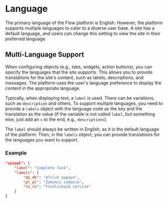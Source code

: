 # Language

The primary language of the Flow platform is English. However, the platform supports multiple languages to cater to a diverse user base. A site has a default language, and users can change this setting to view the site in their preferred language.

## Multi-Language Support

When configuring objects (e.g., tabs, widgets, action buttons), you can specify the languages that the site supports. This allows you to provide translations for the site's content, such as labels, descriptions, and messages. The platform uses the user's language preference to display the content in the appropriate language.

Typically, when displaying text, a `label` is used. There can be variations, such as `description` and others. To support multiple languages, you need to provide a `labels` object with the language code as the key and the translation as the value (if the variable is not called `label`, but something else, just add an `s` to the end, e.g., `descriptions`).

The `label` should always be written in English, as it is the default language of the platform. Then, in the `labels` object, you can provide translations for the languages you want to support.

### Example

```json
"visual": {
    "label": "Complete Task",
    "labels": {
        "da_dk": "Afslut opgave",
        "pl_pl": "Zakończ zadanie",
        "ro_ro": "Finalizează sarcina"
    }
}
```
